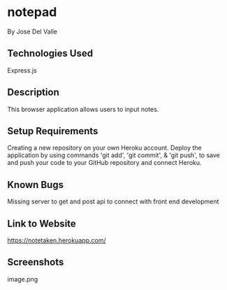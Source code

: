 # notepad

By Jose Del Valle

## Technologies Used

Express.js

## Description

This browser application allows users to input notes.  

## Setup Requirements

Creating a new repository on your own Heroku account.
Deploy the application by using commands 'git add', 'git commit', & 'git push', to save and push your code to your GitHub repository and connect Heroku.

## Known Bugs

Missing server to get and post api to connect with front end development

## Link to Website

https://notetaken.herokuapp.com/

## Screenshots

image.png



